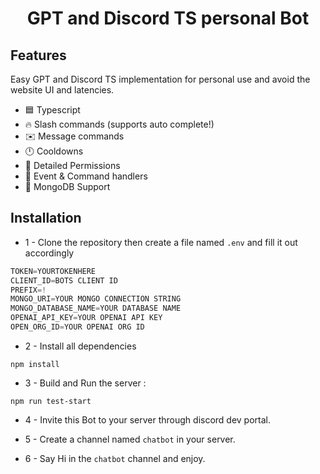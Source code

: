 <h1 style="text-align:center;">GPT and Discord TS personal Bot</h1>

## Features

Easy GPT and Discord TS implementation for personal use and avoid the website UI and latencies.

* 🟦 Typescript
* 🔥 Slash commands (supports auto complete!)
* ✉️ Message commands
* 🕛 Cooldowns
* 🏴 Detailed Permissions
* 💪 Event & Command handlers
* 🍃 MongoDB Support

## Installation

* 1 - Clone the repository then create a file named `.env` and fill it out accordingly

```js
TOKEN=YOURTOKENHERE
CLIENT_ID=BOTS CLIENT ID
PREFIX=!
MONGO_URI=YOUR MONGO CONNECTION STRING
MONGO_DATABASE_NAME=YOUR DATABASE NAME
OPENAI_API_KEY=YOUR OPENAI API KEY
OPEN_ORG_ID=YOUR OPENAI ORG ID
```

* 2 - Install all dependencies

```npm install```

* 3 - Build and Run the server :

```npm run test-start```

* 4 - Invite this Bot to your server through discord dev portal.

* 5 - Create a channel named `chatbot` in your server.

* 6 - Say Hi in the `chatbot` channel and enjoy.
